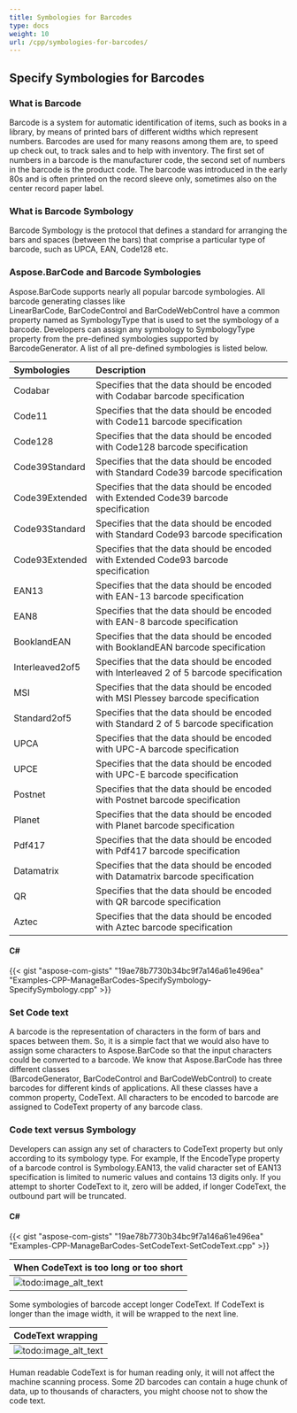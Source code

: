 ```yaml
---
title: Symbologies for Barcodes
type: docs
weight: 10
url: /cpp/symbologies-for-barcodes/
---
```


## **Specify Symbologies for Barcodes**
### **What is Barcode**
Barcode is a system for automatic identification of items, such as books in a library, by means of printed bars of different widths which represent numbers. Barcodes are used for many reasons among them are, to speed up check out, to track sales and to help with inventory. The first set of numbers in a barcode is the manufacturer code, the second set of numbers in the barcode is the product code. The barcode was introduced in the early 80s and is often printed on the record sleeve only, sometimes also on the center record paper label.
### **What is Barcode Symbology**
Barcode Symbology is the protocol that defines a standard for arranging the bars and spaces (between the bars) that comprise a particular type of barcode, such as UPCA, EAN, Code128 etc.
### **Aspose.BarCode and Barcode Symbologies**
Aspose.BarCode supports nearly all popular barcode symbologies. All barcode generating classes like LinearBarCode, BarCodeControl and BarCodeWebControl have a common property named as SymbologyType that is used to set the symbology of a barcode. Developers can assign any symbology to SymbologyType property from the pre-defined symbologies supported by BarcodeGenerator. A list of all pre-defined symbologies is listed below.

|**Symbologies**|**Description**|
| :- | :- |
|Codabar|Specifies that the data should be encoded with Codabar barcode specification|
|Code11|Specifies that the data should be encoded with Code11 barcode specification|
|Code128|Specifies that the data should be encoded with Code128 barcode specification|
|Code39Standard|Specifies that the data should be encoded with Standard Code39 barcode specification|
|Code39Extended|Specifies that the data should be encoded with Extended Code39 barcode specification|
|Code93Standard|Specifies that the data should be encoded with Standard Code93 barcode specification|
|Code93Extended|Specifies that the data should be encoded with Extended Code93 barcode specification|
|EAN13|Specifies that the data should be encoded with EAN-13 barcode specification|
|EAN8|Specifies that the data should be encoded with EAN-8 barcode specification|
|BooklandEAN|Specifies that the data should be encoded with BooklandEAN barcode specification|
|Interleaved2of5|Specifies that the data should be encoded with Interleaved 2 of 5 barcode specification|
|MSI|Specifies that the data should be encoded with MSI Plessey barcode specification|
|Standard2of5|Specifies that the data should be encoded with Standard 2 of 5 barcode specification|
|UPCA|Specifies that the data should be encoded with UPC-A barcode specification|
|UPCE|Specifies that the data should be encoded with UPC-E barcode specification|
|Postnet|Specifies that the data should be encoded with Postnet barcode specification|
|Planet|Specifies that the data should be encoded with Planet barcode specification|
|Pdf417|Specifies that the data should be encoded with Pdf417 barcode specification|
|Datamatrix|Specifies that the data should be encoded with Datamatrix barcode specification|
|QR|Specifies that the data should be encoded with QR barcode specification|
|Aztec|Specifies that the data should be encoded with Aztec barcode specification|
#### **C#**
{{< gist "aspose-com-gists" "19ae78b7730b34bc9f7a146a61e496ea" "Examples-CPP-ManageBarCodes-SpecifySymbology-SpecifySymbology.cpp" >}}


### **Set Code text**
A barcode is the representation of characters in the form of bars and spaces between them. So, it is a simple fact that we would also have to assign some characters to Aspose.BarCode so that the input characters could be converted to a barcode. We know that Aspose.BarCode has three different classes (BarcodeGenerator, BarCodeControl and BarCodeWebControl) to create barcodes for different kinds of applications. All these classes have a common property, CodeText. All characters to be encoded to barcode are assigned to CodeText property of any barcode class.
### **Code text versus Symbology**
Developers can assign any set of characters to CodeText property but only according to its symbology type. For example, If the EncodeType property of a barcode control is Symbology.EAN13, the valid character set of EAN13 specification is limited to numeric values and contains 13 digits only. If you attempt to shorter CodeText to it, zero will be added, if longer CodeText, the outbound part will be truncated.
#### **C#**
{{< gist "aspose-com-gists" "19ae78b7730b34bc9f7a146a61e496ea" "Examples-CPP-ManageBarCodes-SetCodeText-SetCodeText.cpp" >}}

|**When CodeText is too long or too short**|
| :- |
|![todo:image_alt_text](/download/attachments/12943833/1539869702)|
Some symbologies of barcode accept longer CodeText. If CodeText is longer than the image width, it will be wrapped to the next line.

|**CodeText wrapping**|
| :- |
|![todo:image_alt_text](/download/attachments/12943833/327985391)|
Human readable CodeText is for human reading only, it will not affect the machine scanning process. Some 2D barcodes can contain a huge chunk of data, up to thousands of characters, you might choose not to show the code text.
